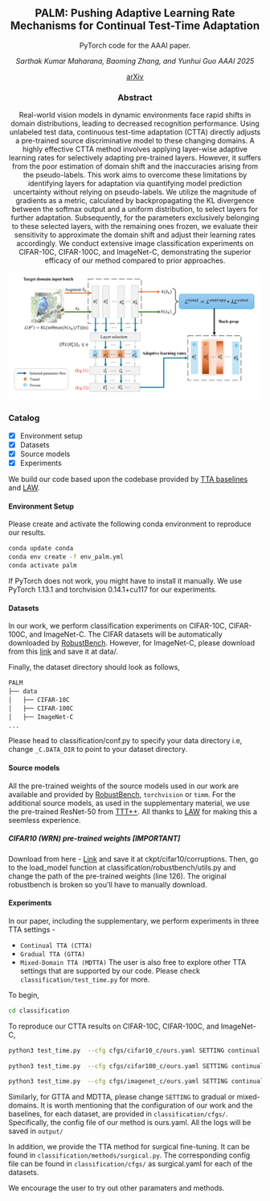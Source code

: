 <div align="center">

## PALM: Pushing Adaptive Learning Rate Mechanisms for Continual Test-Time Adaptation

PyTorch code for the AAAI paper. 

<em> Sarthak Kumar Maharana, Baoming Zhang, and Yunhui Guo </em>
<em> AAAI 2025 </em>

[arXiv](https://arxiv.org/abs/2403.10650)

### Abstract 
Real-world vision models in dynamic environments face rapid shifts in domain distributions, leading to decreased recognition performance. Using unlabeled test data, continuous test-time adaptation (CTTA) directly adjusts a pre-trained source discriminative model to these changing domains. A highly effective CTTA method involves applying layer-wise adaptive learning rates for selectively adapting pre-trained layers. However, it suffers from the poor estimation of domain shift and the inaccuracies arising from the pseudo-labels. This work aims to overcome these limitations by identifying layers for adaptation via quantifying model prediction uncertainty without relying on pseudo-labels. We utilize the magnitude of gradients as a metric, calculated by backpropagating the KL divergence between the softmax output and a uniform distribution, to select layers for further adaptation. Subsequently, for the parameters exclusively belonging to these selected layers, with the remaining ones frozen, we evaluate their sensitivity to approximate the domain shift and adjust their learning rates accordingly. We conduct extensive image classification experiments on CIFAR-10C, CIFAR-100C, and ImageNet-C, demonstrating the superior efficacy of our method compared to prior approaches.


![teaser](PALM.png)
</div>

### Catalog
- [x] Environment setup
- [x] Datasets
- [x] Source models
- [x] Experiments

We build our code based upon the codebase provided by [TTA baselines](https://github.com/mariodoebler/test-time-adaptation) and [LAW](https://github.com/junia3/LayerwiseTTA/tree/main).

#### Environment Setup
Please create and activate the following conda environment to reproduce our results. 

```bash
conda update conda
conda env create -f env_palm.yml
conda activate palm
```
If PyTorch does not work, you might have to install it manually. We use PyTorch 1.13.1 and torchvision 0.14.1+cu117 for our experiments.

#### Datasets 
In our work, we perform classification experiments on CIFAR-10C, CIFAR-100C, and ImageNet-C. The CIFAR datasets will be automatically downloaded by [RobustBench](https://github.com/RobustBench/robustbench). However, for ImageNet-C, please download from this [link](https://zenodo.org/records/2235448#.Yj2RO_co_mF) and save it at data/.

Finally, the dataset directory should look as follows, 

```bash
PALM
├── data
│   ├── CIFAR-10C
│   ├── CIFAR-100C
│   ├── ImageNet-C
...
```
Please head to classification/conf.py to specify your data directory i.e, change ```_C.DATA_DIR``` to point to your dataset directory. 


#### Source models
All the pre-trained weights of the source models used in our work are available and provided by [RobustBench](https://github.com/RobustBench/robustbench), ```torchvision``` or ```timm```. For the additional source models, as used in the supplementary material, we use the pre-trained ResNet-50 from [TTT++](https://github.com/vita-epfl/ttt-plus-plus/tree/main/cifar). All thanks to [LAW](https://github.com/junia3/LayerwiseTTA/tree/main) for making this a seemless experience. 

##### CIFAR10 (WRN) pre-trained weights [IMPORTANT]
Download from here - [Link](https://drive.google.com/u/0/uc?id=1t98aEuzeTL8P7Kpd5DIrCoCL21BNZUhC&export=download) and save it at ckpt/cifar10/corruptions.
Then, go to the load_model function at classification/robustbench/utils.py and change the path of the pre-trained weights (line 126). The original robustbench is broken so you'll have to manually download. 


#### Experiments
In our paper, including the supplementary, we perform experiments in three TTA settings - 
- ```Continual TTA (CTTA)```
- ```Gradual TTA (GTTA)```
- ```Mixed-Domain TTA (MDTTA)``` 
The user is also free to explore other TTA settings that are supported by our code. Please check ```classification/test_time.py``` for more. 

To begin, 
```bash
cd classification
```

To reproduce our CTTA results on CIFAR-10C, CIFAR-100C, and ImageNet-C,
```bash
python3 test_time.py  --cfg cfgs/cifar10_c/ours.yaml SETTING continual
```
```bash
python3 test_time.py  --cfg cfgs/cifar100_c/ours.yaml SETTING continual
```
```bash
python3 test_time.py  --cfg cfgs/imagenet_c/ours.yaml SETTING continual
```

Similarly, for GTTA and MDTTA, please change ```SETTING``` to gradual or mixed-domains. It is worth mentioning that the configuration of our work and the baselines, for each dataset, are provided in ```classification/cfgs/```. Specifically, the config file of our method is ours.yaml. All the logs will be saved in ```output/```

In addition, we provide the TTA method for surgical fine-tuning. It can be found in ```classification/methods/surgical.py```. The corresponding config file can be found in ```classification/cfgs/``` as surgical.yaml for each of the datasets. 

We encourage the user to try out other paramaters and methods.
